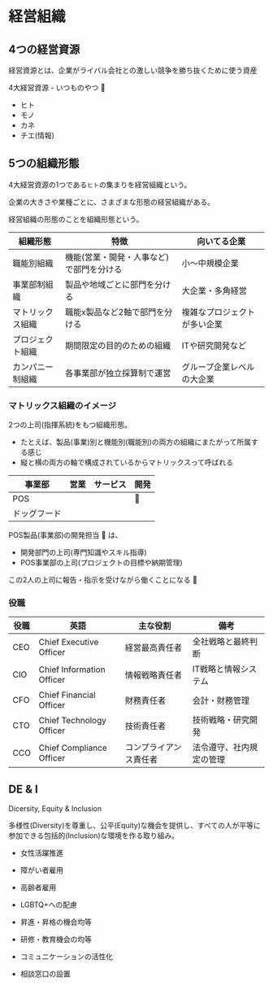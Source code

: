 # 経営組織

## 4つの経営資源

経営資源とは、企業がライバル会社との激しい競争を勝ち抜くために使う資産

4大経営資源 - いつものやつ :dog:

- ヒト
- モノ
- カネ
- チエ(情報)

## 5つの組織形態

4大経営資源の1つである`ヒト`の集まりを経営組織という。

企業の大きさや業種ごとに、さまざまな形態の経営組織がある。

経営組織の形態のことを組織形態という。

| 組織形態         | 特徴                                     | 向いてる企業                 |
|------------------|------------------------------------------|------------------------------|
| 職能別組織       | 機能(営業・開発・人事など)で部門を分ける | 小～中規模企業               |
| 事業部制組織     | 製品や地域ごとに部門を分ける             | 大企業・多角経営             |
| マトリックス組織 | 職能x製品など2軸で部門を分ける           | 複雑なプロジェクトが多い企業 |
| プロジェクト組織 | 期間限定の目的のための組織               | ITや研究開発など             |
| カンパニー制組織 | 各事業部が独立採算制で運営               | グループ企業レベルの大企業   |

### マトリックス組織のイメージ

2つの上司(指揮系統)をもつ組織形態。

- たとえば、製品(事業)別と機能別(職能別)の両方の組織にまたがって所属する感じ
- 縦と横の両方の軸で構成されているからマトリックスって呼ばれる

| 事業部       | 営業 | サービス | 開発  |
|--------------|------|----------|-------|
| POS          |      |          | :dog: |
| ドッグフード |      |          |       |

POS製品(事業部)の開発担当 :dog: は、

- 開発部門の上司(専門知識やスキル指導)
- POS事業部の上司(プロジェクトの目標や納期管理)

この2人の上司に報告・指示を受けながら働くことになる :dog:

### 役職

| 役職 | 英語                      | 主な役割               | 備考                     |
|------|---------------------------|------------------------|--------------------------|
| CEO  | Chief Executive Officer   | 経営最高責任者         | 全社戦略と最終判断       |
| CIO  | Chief Information Officer | 情報戦略責任者         | IT戦略と情報システム     |
| CFO  | Chief Financial Officer   | 財務責任者             | 会計・財務管理           |
| CTO  | Chief Technology Officer  | 技術責任者             | 技術戦略・研究開発       |
| CCO  | Chief Compliance Officer  | コンプライアンス責任者 | 法令遵守、社内規定の管理 |

## DE & I

Dicersity, Equity & Inclusion

多様性(Diversity)を尊重し、公平(Equity)な機会を提供し、すべての人が平等に参加できる包括的(Inclusion)な環境を作る取り組み。

- 女性活躍推進
- 障がい者雇用
- 高齢者雇用
- LGBTQ+への配慮

- 昇進・昇格の機会均等
- 研修・教育機会の均等

- コミュニケーションの活性化
- 相談窓口の設置


